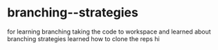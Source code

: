 # branching--strategies
for learning branching 
taking the code to workspace and learned about branching strategies
learned how to clone the reps
hi